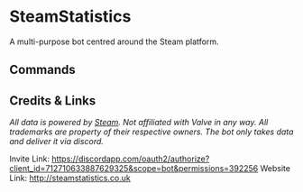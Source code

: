 # SteamStatistics
A multi-purpose bot centred around the Steam platform.
## Commands


## Credits & Links
*All data is powered by [Steam](steampowered.com). Not affiliated with Valve in any way. All trademarks are property of their respective owners. The bot only takes data and deliver it via discord.*

Invite Link: https://discordapp.com/oauth2/authorize?client_id=712710633887629325&scope=bot&permissions=392256
Website Link: http://steamstatistics.co.uk
